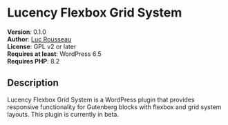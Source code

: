 # Lucency Flexbox Grid System

**Version**: 0.1.0  
**Author**: [Luc Rousseau](https://lucrousseau.com)  
**License**: GPL v2 or later  
**Requires at least**: WordPress 6.5  
**Requires PHP**: 8.2

## Description

Lucency Flexbox Grid System is a WordPress plugin that provides responsive functionality for Gutenberg blocks with flexbox and grid system layouts. This plugin is currently in beta.
